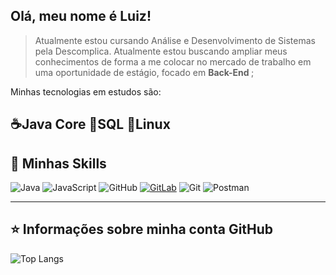 ##  Olá, meu nome é <strong>Luiz!</strong>

>Atualmente estou cursando Análise e Desenvolvimento de Sistemas pela Descomplica. Atualmente estou buscando ampliar meus conhecimentos de forma a me colocar no mercado de trabalho em uma oportunidade de estágio, focado em <strong> Back-End </strong>;

Minhas tecnologias em estudos são:

☕Java Core
🐬SQL
🐧Linux
----

## 🚀 Minhas Skills

![Java](https://img.shields.io/badge/java-%23ED8B00.svg?style=for-the-badge&logo=openjdk&logoColor=white)
![JavaScript](https://img.shields.io/badge/JavaScript-F7DF1E?style=for-the-badge&logo=javascript&logoColor=black)
![GitHub](https://img.shields.io/badge/github-%23121011.svg?style=for-the-badge&logo=github&logoColor=white)
[![GitLab](https://img.shields.io/badge/GitLab-330F63?style=for-the-badge&logo=gitlab&logoColor=white)](https://gitlab.com/SEUUSERNAME)
![Git](https://img.shields.io/badge/GIT-E44C30?style=for-the-badge&logo=git&logoColor=white)
![Postman](https://img.shields.io/badge/Postman-FF6C37.svg?style=for-the-badge&logo=Postman&logoColor=white)


---

## ⭐ Informações sobre minha conta GitHub
![Top Langs](https://github-readme-stats.vercel.app/api/top-langs/?username=luizgpolido&layout=compact)

